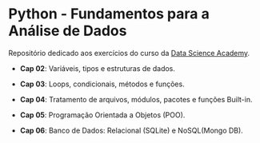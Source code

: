 # Python - Fundamentos para a Análise de Dados

Repositório dedicado aos exercícios do curso da [Data Science Academy](https://www.datascienceacademy.com.br).

* **Cap 02**: Variáveis, tipos e estruturas de dados.

* **Cap 03**: Loops, condicionais, métodos e funções.

* **Cap 04**: Tratamento de arquivos, módulos, pacotes e funções Built-in.

* **Cap 05**: Programação Orientada a Objetos (POO).

* **Cap 06**: Banco de Dados: Relacional (SQLite) e NoSQL(Mongo DB).

